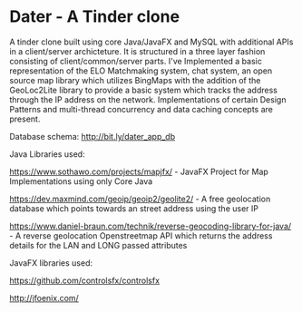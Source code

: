 # Dater - A Tinder clone

A tinder clone built using core Java/JavaFX and MySQL with additional APIs in a client/server archicteture. It is structured in a three layer fashion consisting of client/common/server parts. I've Implemented a basic representation of the ELO Matchmaking system, chat system, an open source map library which utilizes BingMaps with the addition of the GeoLoc2Lite library to provide a basic system which tracks the address through the IP address on the network. Implementations of certain Design Patterns and multi-thread concurrency and data caching concepts are present.

Database schema: http://bit.ly/dater_app_db

Java Libraries used:

https://www.sothawo.com/projects/mapjfx/ - JavaFX Project for Map Implementations using only Core Java

https://dev.maxmind.com/geoip/geoip2/geolite2/ - A free geolocation database which points towards an street address using the user IP

https://www.daniel-braun.com/technik/reverse-geocoding-library-for-java/ - A reverse geolocation Openstreetmap API which returns the address details for the LAN and LONG passed attributes

JavaFX libraries used:

https://github.com/controlsfx/controlsfx

http://jfoenix.com/


